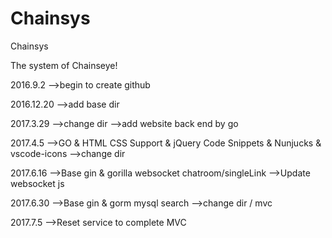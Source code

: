 # Chainsys
Chainsys

The system of Chainseye!

2016.9.2
  -->begin to create github

2016.12.20
  -->add base dir

2017.3.29
  -->change dir
  -->add website back end by go

2017.4.5
  -->GO & HTML CSS Support & jQuery Code Snippets & Nunjucks & vscode-icons
  -->change dir

2017.6.16
  -->Base gin & gorilla websocket chatroom/singleLink
  -->Update websocket js

2017.6.30
  -->Base gin & gorm mysql search
  -->change dir / mvc

2017.7.5
  -->Reset service to complete MVC